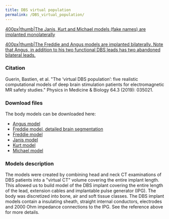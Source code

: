 ```yaml
---
title: DBS virtual population
permalink: /DBS_virtual_population/
---
```


<a href="/wiki_files/MonolateralDBSModels.JPG" class="wikilink"
title="400px|thumb|The Janis, Kurt and Michael models (fake names) are implanted monolaterally">400px|thumb|The
Janis, Kurt and Michael models (fake names) are implanted
monolaterally</a>

<a href="/wiki_files/BilateralDBSModels.JPG" class="wikilink"
title="400px|thumb|The Freddie and Angus models are implanted bilaterally. Note that Angus, in addition to his two functional DBS leads has two abandoned bilateral leads.">400px|thumb|The
Freddie and Angus models are implanted bilaterally. Note that Angus, in
addition to his two functional DBS leads has two abandoned bilateral
leads.</a>

### Citation

Guerin, Bastien, et al. "The ‘virtual DBS population’: five realistic
computational models of deep brain stimulation patients for
electromagnetic MR safety studies." Physics in Medicine & Biology 64.3
(2019): 035021.

### Download files

The body models can be downloaded here:

- [Angus
  model](https://www.dropbox.com/s/koxgt60itqczjdn/BODY_MODEL_ANGUS_withDBS_PURGED.aedt?dl=0)
- [Freddie model, detailed brain
  segmentation](https://www.dropbox.com/s/meu3foglc2ck08y/BODY_MODEL_FREDDIE_withDBS_MathiasCorr_PURGED.aedt?dl=0)
- [Freddie
  model](https://www.dropbox.com/s/mxdcr7kgtrld3uk/BODY_MODEL_FREDDIE_withDBS_PURGED.aedt?dl=0)
- [Janis
  model](https://www.dropbox.com/s/r80dqw4kx5c1db1/BODY_MODEL_JANIS_withDBS_PURGED.aedt?dl=0)
- [Kurt
  model](https://www.dropbox.com/s/em25zgxyvl8qqfl/BODY_MODEL_KURT_withDBS_PURGED.aedt?dl=0)
- [Michael
  model](https://www.dropbox.com/s/9cithd347sgazn5/BODY_MODEL_MICHAEL_withDBS_PURGED.aedt?dl=0)

### Models description

The models were created by combining head and neck CT examinations of
DBS patients into a "virtual CT" volume covering the entire implant
length. This allowed us to build model of the DBS implant covering the
entire length of the lead, extension cables and implantable pulse
generator (IPG). The body was discretized into bone, air and soft tissue
classes. The DBS implant models contain a insulating sheath, straight
internal conductors, electrodes and 2000 Ohm impedance connections to
the IPG. See the reference above for more details.